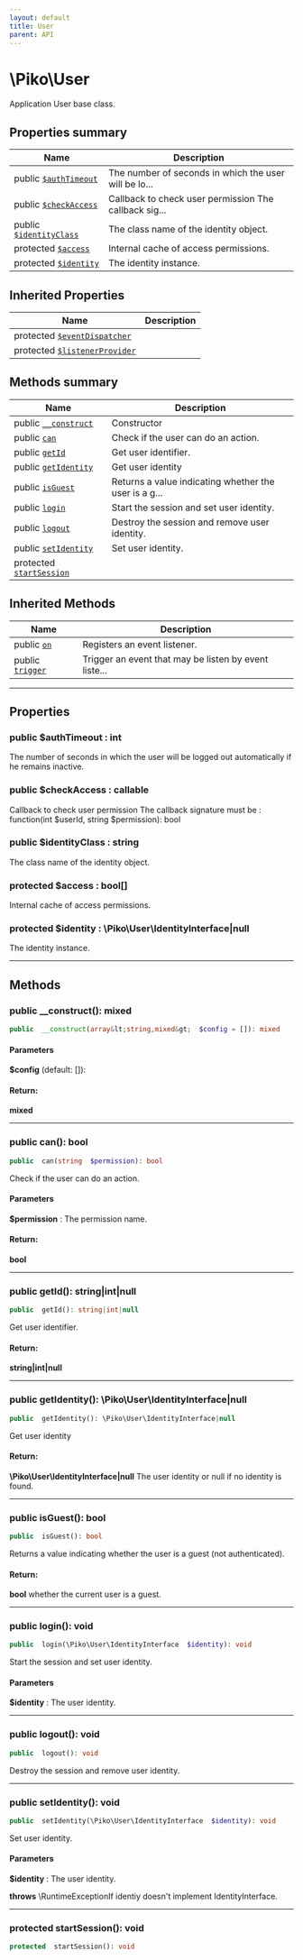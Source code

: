 ```yaml
---
layout: default
title: User
parent: API
---
```




# \Piko\User

Application User base class.








## Properties summary

| Name | Description |
|------|-------------|
| public [`$authTimeout`](#property_authTimeout) | The number of seconds in which the user will be lo... |
| public [`$checkAccess`](#property_checkAccess) | Callback to check user permission The callback sig... |
| public [`$identityClass`](#property_identityClass) | The class name of the identity object.  |
| protected [`$access`](#property_access) | Internal cache of access permissions.  |
| protected [`$identity`](#property_identity) | The identity instance.  |

## Inherited Properties

| Name | Description |
|------|-------------|
| protected [`$eventDispatcher`](EventHandlerTrait.md#property_eventDispatcher) |   |
| protected [`$listenerProvider`](EventHandlerTrait.md#property_listenerProvider) |   |

## Methods summary

| Name | Description |
|------|-------------|
| public [`__construct`](#method___construct) | Constructor |
| public [`can`](#method_can) | Check if the user can do an action.  |
| public [`getId`](#method_getId) | Get user identifier.  |
| public [`getIdentity`](#method_getIdentity) | Get user identity  |
| public [`isGuest`](#method_isGuest) | Returns a value indicating whether the user is a g... |
| public [`login`](#method_login) | Start the session and set user identity.  |
| public [`logout`](#method_logout) | Destroy the session and remove user identity.  |
| public [`setIdentity`](#method_setIdentity) | Set user identity.  |
| protected [`startSession`](#method_startSession) |   |

## Inherited Methods

| Name | Description |
|------|-------------|
| public [`on`](/EventHandlerTrait.md#method_on) | Registers an event listener.  |
| public [`trigger`](/EventHandlerTrait.md#method_trigger) | Trigger an event that may be listen by event liste... |

-----


## Properties


<a name="property_authTimeout"></a>
### public **$authTimeout** : int
The number of seconds in which the user will be logged out automatically if he remains inactive.






<a name="property_checkAccess"></a>
### public **$checkAccess** : callable
Callback to check user permission
The callback signature must be : function(int $userId, string $permission): bool





<a name="property_identityClass"></a>
### public **$identityClass** : string
The class name of the identity object.






<a name="property_access"></a>
### protected **$access** : bool[]
Internal cache of access permissions.






<a name="property_identity"></a>
### protected **$identity** : \Piko\User\IdentityInterface|null
The identity instance.





-----

## Methods




<a name="method___construct"></a>
### public **__construct()**: mixed

```php
public  __construct(array&lt;string,mixed&gt;  $config = []): mixed
```




#### Parameters
**$config**  (default: []):







#### Return:
**mixed**


-----



<a name="method_can"></a>
### public **can()**: bool

```php
public  can(string  $permission): bool
```

Check if the user can do an action.



#### Parameters
**$permission** :
The permission name.






#### Return:
**bool**


-----



<a name="method_getId"></a>
### public **getId()**: string|int|null

```php
public  getId(): string|int|null
```

Get user identifier.








#### Return:
**string|int|null**


-----



<a name="method_getIdentity"></a>
### public **getIdentity()**: \Piko\User\IdentityInterface|null

```php
public  getIdentity(): \Piko\User\IdentityInterface|null
```

Get user identity








#### Return:
**\Piko\User\IdentityInterface|null**
The user identity or null if no identity is found.

-----



<a name="method_isGuest"></a>
### public **isGuest()**: bool

```php
public  isGuest(): bool
```

Returns a value indicating whether the user is a guest (not authenticated).








#### Return:
**bool**
whether the current user is a guest.

-----



<a name="method_login"></a>
### public **login()**: void

```php
public  login(\Piko\User\IdentityInterface  $identity): void
```

Start the session and set user identity.



#### Parameters
**$identity** :
The user identity.






-----



<a name="method_logout"></a>
### public **logout()**: void

```php
public  logout(): void
```

Destroy the session and remove user identity.








-----



<a name="method_setIdentity"></a>
### public **setIdentity()**: void

```php
public  setIdentity(\Piko\User\IdentityInterface  $identity): void
```

Set user identity.



#### Parameters
**$identity** :
The user identity.




**throws**  \RuntimeExceptionIf identiy doesn't implement IdentityInterface.



-----



<a name="method_startSession"></a>
### protected **startSession()**: void

```php
protected  startSession(): void
```








